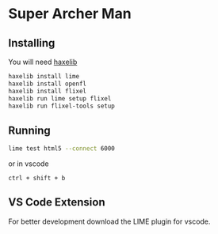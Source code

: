 # Super Archer Man

## Installing

You will need [haxelib](https://haxe.org/download/)

```sh
haxelib install lime
haxelib install openfl
haxelib install flixel
haxelib run lime setup flixel
haxelib run flixel-tools setup
```

## Running

```sh
lime test html5 --connect 6000
```

or in vscode

`ctrl + shift + b`

## VS Code Extension

For better development download the LIME plugin for vscode.
